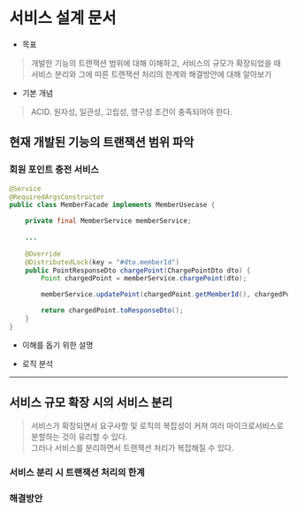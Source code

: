 # 서비스 설계 문서

- 목표
> 개발한 기능의 트랜잭션 범위에 대해 이해하고, 서비스의 규모가 확장되었을 때 서비스 분리와 그에 따른 트랜잭션 처리의 한계와 해결방안에 대해 알아보기

- 기본 개념
> ACID. 원자성, 일관성, 고립성, 영구성 조건이 충족되어야 한다.

## 현재 개발된 기능의 트랜잭션 범위 파악

### 회원 포인트 충전 서비스

```java
@Service
@RequiredArgsConstructor
public class MemberFacade implements MemberUsecase {

    private final MemberService memberService;
    
    ...
    
    @Override
    @DistributedLock(key = "#dto.memberId")
    public PointResponseDto chargePoint(ChargePointDto dto) {
        Point chargedPoint = memberService.chargePoint(dto);

        memberService.updatePoint(chargedPoint.getMemberId(), chargedPoint.getPoint());

        return chargedPoint.toResponseDto();
    }
}
```

- 이해를 돕기 위한 설명

- 로직 분석

---

## 서비스 규모 확장 시의 서비스 분리

> 서비스가 확장되면서 요구사항 및 로직의 복잡성이 커져 여러 마이크로서비스로 분할하는 것이 유리할 수 있다.   
> 그러나 서비스를 분리하면서 트랜잭션 처리가 복잡해질 수 있다.

### 서비스 분리 시 트랜잭션 처리의 한계




### 해결방안
